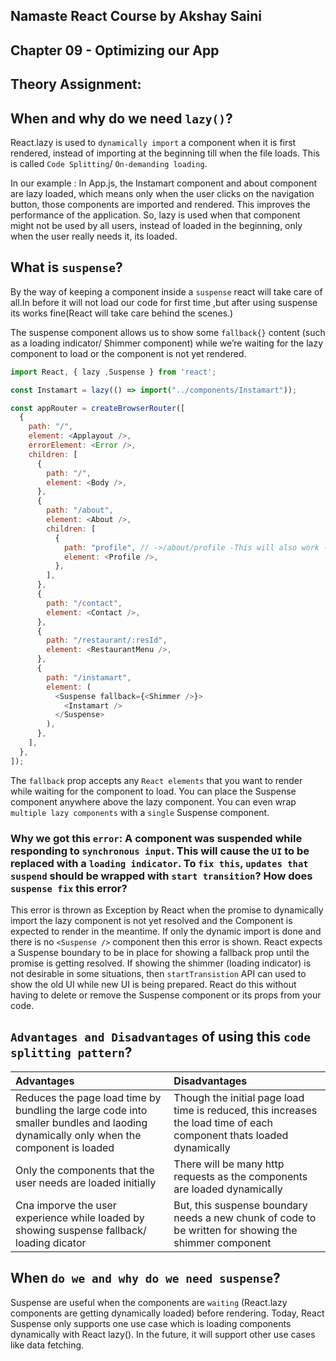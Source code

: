 ## Namaste React Course by Akshay Saini
## Chapter 09 - Optimizing our App
## Theory Assignment: 

## When and why do we need `lazy()`?

  React.lazy is used to `dynamically import` a component when it is first rendered, instead of importing at the beginning till when the file loads. This is called `Code Splitting`/ `On-demanding loading`. 

  In our example : In App.js, the Instamart component and about component are lazy loaded, which means only when the user clicks on the navigation button, those components are imported and rendered. This improves the performance of the application. So, lazy is used when that component might not be used by all users, instead of loaded in the beginning, only when the user really needs it, its loaded.

## What is `suspense`?

   By the way of keeping a component inside a `suspense` react will take care of all.In before it will not load our code for first time ,but after using suspense its works fine(React will take care behind the scenes.)

   The suspense component allows us to show some `fallback{}` content (such as a loading indicator/ Shimmer component) while we’re waiting for the lazy component to load or the component is not yet rendered. 
   
```javascript Eg:
import React, { lazy ,Suspense } from 'react';

const Instamart = lazy(() => import("../components/Instamart"));

const appRouter = createBrowserRouter([
  {
    path: "/",
    element: <Applayout />,
    errorElement: <Error />,
    children: [
      {
        path: "/",
        element: <Body />,
      },
      {
        path: "/about",
        element: <About />,
        children: [
          {
            path: "profile", // ->/about/profile -This will also work -> If we given Like this - ParentPath/{path}
            element: <Profile />,
          },
        ],
      },
      {
        path: "/contact",
        element: <Contact />,
      },
      {
        path: "/restaurant/:resId",
        element: <RestaurantMenu />,
      },
      {
        path: "/instamart",
        element: (
          <Suspense fallback={<Shimmer />}>
            <Instamart />
          </Suspense>
        ),
      },
    ],
  },
]);

```

The `fallback` prop accepts any `React elements` that you want to render while waiting for the component to load. You can place the Suspense component anywhere above the lazy component. You can even wrap `multiple lazy components` with a `single` Suspense component.

### Why we got this `error`: A component was suspended while responding to `synchronous input`. This will cause the `UI` to be replaced with a `loading indicator`. To `fix this`, `updates that suspend` should be wrapped with `start transition`? How does `suspense fix` this error?

This error is thrown as Exception by React when the promise to dynamically import the lazy component is not yet resolved and the Component is expected to render in the meantime. If only the dynamic import is done and there is no `<Suspense />` component then this error is shown. React expects a Suspense boundary to be in place for showing a fallback prop until the promise is getting resolved. If showing the shimmer (loading indicator) is not desirable in some situations, then `startTransistion` API can used to show the old UI while new UI is being prepared. React do this without having to delete or remove the Suspense component or its props from your code.

## `Advantages and Disadvantages` of using this `code splitting pattern`?

| Advantages  | Disadvantages |
| :---------- | :----------   |
| Reduces the page load time by bundling the large code into smaller bundles and laoding dynamically only when the component is loaded | Though the initial page load time is reduced, this increases the load time of each component thats loaded dynamically |
| Only the components that the user needs are loaded initially | There will be many http requests as the components are loaded dynamically |
| Cna imporve the user experience while loaded by showing suspense fallback/ loading dicator | But, this suspense boundary needs a new chunk of code to be written for showing the shimmer component |

## When `do we and why do we need suspense`?

Suspense are useful when the components are `waiting` (React.lazy components are getting dynamically loaded) before rendering. Today, React Suspense only supports one use case which is loading components dynamically with React lazy(). In the future, it will support other use cases like data fetching.
